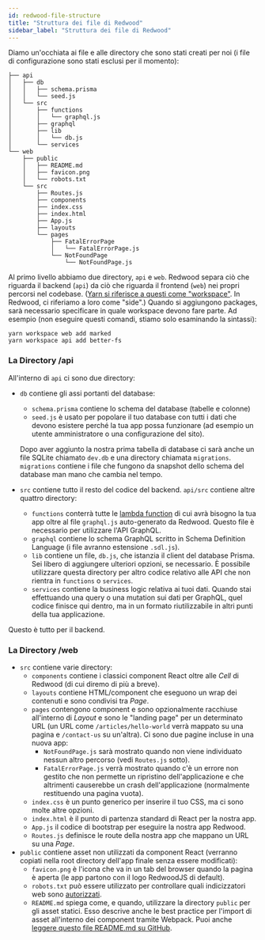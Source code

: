 ```yaml
---
id: redwood-file-structure
title: "Struttura dei file di Redwood"
sidebar_label: "Struttura dei file di Redwood"
---
```


Diamo un'occhiata ai file e alle directory che sono stati creati per noi (i file di configurazione sono stati esclusi per il momento):

```terminal
├── api
│   ├── db
│   │   ├── schema.prisma
│   │   └── seed.js
│   └── src
│       ├── functions
│       │   └── graphql.js
│       ├── graphql
│       ├── lib
│       │   └── db.js
│       └── services
└── web
    ├── public
    │   ├── README.md
    │   ├── favicon.png
    │   └── robots.txt
    └── src
        ├── Routes.js
        ├── components
        ├── index.css
        ├── index.html
        ├── App.js
        ├── layouts
        └── pages
            ├── FatalErrorPage
            │   └── FatalErrorPage.js
            └── NotFoundPage
                └── NotFoundPage.js
```

Al primo livello abbiamo due directory, `api` e `web`. Redwood separa ciò che riguarda il backend (`api`) da ciò che riguarda il frontend (`web`) nei propri percorsi nel codebase. ([Yarn si riferisce a questi come "workspace"](https://yarnpkg.com/lang/en/docs/workspaces/). In Redwood, ci riferiamo a loro come "side".) Quando si aggiungono packages, sarà necessario specificare in quale workspace devono fare parte. Ad esempio (non eseguire questi comandi, stiamo solo esaminando la sintassi):

    yarn workspace web add marked
    yarn workspace api add better-fs

### La Directory /api

All'interno di `api` ci sono due directory:

- `db` contiene gli assi portanti del database:

  - `schema.prisma` contiene lo schema del database (tabelle e colonne)
  - `seed.js` è usato per popolare il tuo database con tutti i dati che devono esistere perché la tua app possa funzionare (ad esempio un utente amministratore o una configurazione del sito).

  Dopo aver aggiunto la nostra prima tabella di database ci sarà anche un file SQLite chiamato `dev.db` e una directory chiamata `migrations`. `migrations` contiene i file che fungono da snapshot dello schema del database man mano che cambia nel tempo.

- `src` contiene tutto il resto del codice del backend. `api/src` contiene altre quattro directory:
  - `functions` conterrà tutte le [lambda function](https://docs.netlify.com/functions/overview/) di cui avrà bisogno la tua app oltre al file `graphql.js` auto-generato da Redwood. Questo file è necessario per utilizzare l'API GraphQL.
  - `graphql` contiene lo schema GraphQL scritto in Schema Definition Language (i file avranno estensione `.sdl.js`).
  - `lib` contiene un file, `db.js`, che istanzia il client del database Prisma. Sei libero di aggiungere ulteriori opzioni, se necessario. È possibile utilizzare questa directory per altro codice relativo alle API che non rientra in `functions` o `services`.
  - `services` contiene la business logic relativa ai tuoi dati. Quando stai effettuando una query o una mutation sui dati per GraphQL, quel codice finisce qui dentro, ma in un formato riutilizzabile in altri punti della tua applicazione.

Questo è tutto per il backend.

### La Directory /web

- `src` contiene varie directory:
  - `components` contiene i classici component React oltre alle _Cell_ di Redwood (di cui diremo di più a breve).
  - `layouts` contiene HTML/component che eseguono un wrap dei contenuti e sono condivisi tra _Page_.
  - `pages` contengono component e sono opzionalmente racchiuse all'interno di _Layout_ e sono le "landing page" per un determinato URL (un URL come `/articles/hello-world` verrà mappato su una pagina e `/contact-us` su un'altra). Ci sono due pagine incluse in una nuova app:
    - `NotFoundPage.js` sarà mostrato quando non viene individuato nessun altro percorso (vedi `Routes.js` sotto).
    - `FatalErrorPage.js` verrà mostrato quando c'è un errore non gestito che non permette un ripristino dell'applicazione e che altrimenti causerebbe un crash dell'applicazione (normalmente restituendo una pagina vuota).
  - `index.css` è un punto generico per inserire il tuo CSS, ma ci sono molte altre opzioni.
  - `index.html` è il punto di partenza standard di React per la nostra app.
  - `App.js` il codice di bootstrap per eseguire la nostra app Redwood.
  - `Routes.js` definisce le route della nostra app che mappano un URL su una _Page_.
- `public` contiene asset non utilizzati da component React (verranno copiati nella root directory dell'app finale senza essere modificati):
  - `favicon.png` è l'icona che va in un tab del browser quando la pagina è aperta (le app partono con il logo RedwoodJS di default).
  - `robots.txt` può essere utilizzato per controllare quali indicizzatori web sono [autorizzati](https://www.robotstxt.org/robotstxt.html).
  - `README.md` spiega come, e quando, utilizzare la directory `public` per gli asset statici. Esso descrive anche le best practice per l'import di asset all'interno dei component tramite Webpack. Puoi anche [leggere questo file README.md su GitHub](https://github.com/redwoodjs/create-redwood-app/tree/main/web/public).

